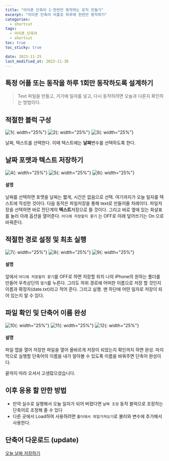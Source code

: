 ```yaml
---
title: "아이폰 단축어 1-한번만 동작하는 로직 만들기"
excerpt: "아이폰 단축어 어플로 하루에 한번만 동작하기"
categories:
  - shortcut
tags:
  - 아이폰_단축어
  - shortcut
toc: true
toc_sticky: true

date: 2023-11-25
last_modified_at: 2023-11-30
---
```


## 특정 어플 또는 동작을 하루 1회만 동작하도록 설계하기

> Text 파일을 만들고, 거기에 일자를 넣고, 다시 동작하려면 오늘과 다른지 확인하는 방법이다.

## 적절한 블럭 구성
![1](https://github.com/kyler1301/kyleholic.io/assets/28719460/36df77a8-3d2e-4eac-9b19-8171513277c1){: width="25%"} ![2](https://github.com/kyler1301/kyleholic.io/assets/28719460/9faf3da4-152a-4630-bad1-6f42d65e4a3c){: width="25%"} ![3](https://github.com/kyler1301/kyleholic.io/assets/28719460/1cd19929-5dd7-4eaf-ac1a-2c3d4533e8df){: width="25%"}

날짜, 텍스트를 선택한다. 이때 텍스트에는 **날짜**변수를 선택하도록 한다.

## 날짜 포맷과 텍스트 저장하기
![4](https://github.com/kyler1301/kyleholic.io/assets/28719460/7ce988ca-e157-410c-a1ad-7ca88bedeccc){: width="25%"} ![5](https://github.com/kyler1301/kyleholic.io/assets/28719460/b600182f-3be2-4fd0-8141-03dc51ebf433){: width="25%"} ![6](https://github.com/kyler1301/kyleholic.io/assets/28719460/fc613549-f0dc-4846-807e-3ecf60065513){: width="25%"}

#### 설명
날짜를 선택하면 포맷을 날짜는 짧게, 시간은 없음으로 선택. 여기까지가 오늘 일자를 텍스트에 작성한 것이다.
다음 동작은 파일저장을 통해 text로 만들어줄 차례이다. 파일저장을 선택하면 바로 전단계의 **텍스트**저장으로 뜰 것이다.
그리고 바로 옆에 있는 화살표를 눌러 아래 옵션을 열어준다.
`어디에 저장할지 묻기` 는 OFF로 아래 덮어쓰기는 On 으로 바꿔준다.

## 적절한 경로 설정 및 최초 실행
![7](https://github.com/kyler1301/kyleholic.io/assets/28719460/6c5567b7-1dae-4dcf-bd68-92ae802bd843){: width="25%"} ![8](https://github.com/kyler1301/kyleholic.io/assets/28719460/1a49f069-3ec8-4e91-8873-b902b17888a0){: width="25%"} ![9](https://github.com/kyler1301/kyleholic.io/assets/28719460/e6ef9b2d-53a9-469c-acce-f069de8db070){: width="25%"}

#### 설명
앞에서 `어디에 저장할지 묻기`를 OFF로 하면 저장할 위치 나의 iPhone의 원하는 폴더를 만들어 우측상단의 `열기`를 누른다.
그리도 하위 경로에 어떠한 이름으로 저장 할 것인지 이름과 확장자(date.txt)라고 적어 준다.
그리고 실행. 맨 하단에 어떤 일자로 저장이 되어 있는지 알 수 있다.

## 파일 확인 및 단축어 이름 완성
![10](https://github.com/kyler1301/kyleholic.io/assets/28719460/5745b82b-cfc2-4701-aaf6-fc07b737622b){: width="25%"} ![11](https://github.com/kyler1301/kyleholic.io/assets/28719460/01d49d69-d641-4fba-8799-04525c221bee){: width="25%"} ![12](https://github.com/kyler1301/kyleholic.io/assets/28719460/e935ffbe-9458-4402-82b6-04c903d3c4f1){: width="25%"}

#### 설명
파일 앱을 열어 저장한 파일을 열어 올바르게 저장이 되었는지 확인까지 하면 완성.
마지막으로 실행할 단축어의 이름을 내가 알아볼 수 있도록 이름을 바꿔주면 단축어 완성이다.

끝까지 따라 오셔서 고생많으셨습니다.

## 이후 응용 할 만한 방법
- 만약 실수로 실행해서 오늘 일자가 되어 버렸다면 `날짜 조정` 동작 블럭으로 조정하는 단축어로 조정해 줄 수 있다
- 다른 곳에서 Load하여 사용하려면 `폴더에서 파일가져오기`로 불러와 변수에 추가해서 사용한다.

## 단축어 다운로드 (update)
[오늘 날짜 저장하기](https://www.icloud.com/shortcuts/b20260db963b4503bbff10ae2a614114)

 